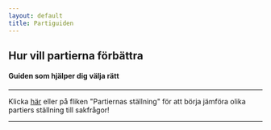 ```yaml
---
layout: default
title: Partiguiden
---
```

  <div class="jumbotron text-center" id="hemjumbotron">
    <h2 class="noMargin"> Hur vill partierna förbättra <span class="element" id="typeText"></span> <span class="typed-cursor"></span> </h2>
  </div>
  <div class="container">
    <div class="row">
      <div class="col-sm-6 col-sm-offset-3 text-center">
        <h4 class="boxTitle">Guiden som hjälper dig välja rätt</h4>
        <hr class="line">
        <p>Klicka <a href="{{ site.baseurl }}/partiernas-stallning.html">här</a> eller på fliken "Partiernas ställning" för att börja jämföra olika partiers ställning till sakfrågor!</p>
        <hr class="lineLarge">
      </div>
    </div>
    <!--
    <div class="row">
      <div class="col-sm-4 col-sm-offset-4 text-center">
        <h4 class="boxTitle">Populära frågor</h4>
          <hr class="line">
        <ul class="list-unstyled">
          <li>lorem</li>
          <li>ipsum</li>
          <li>dolor</li>
          <li>sit</li>
          <li>amet</li>
        </ul>
      </div>
    </div>
    -->
  </div>

